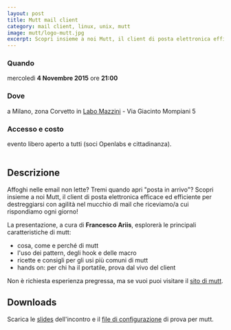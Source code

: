 ```yaml
---
layout: post
title: Mutt mail client
category: mail client, linux, unix, mutt
image: mutt/logo-mutt.jpg
excerpt: Scopri insieme a noi Mutt, il client di posta elettronica efficace ed efficiente per destreggiarsi con agilità nel mucchio di mail che riceviamo/a cui rispondiamo ogni giorno!
---
```


<div class="row">
  <div class="4u 12u$(medium)">
    <h3>Quando</h3>
    mercoledì <b>4 Novembre 2015</b> ore <b>21:00</b>
  </div>
  <div class="4u 12u$(medium)">
    <h3>Dove</h3>
    a Milano, zona Corvetto in <a href="http://www.laboratoriomazzini.it/">Labo Mazzini</a> - Via Giacinto Mompiani 5
  </div>
  <div class="4u$ 12u$(medium)">
    <h3>Accesso e costo</h3>
    evento libero aperto a tutti (soci Openlabs e cittadinanza).
  </div>
</div>

<br/>

## Descrizione

Affoghi nelle email non lette? Tremi quando apri "posta in arrivo"? Scopri insieme a noi Mutt, il client di posta elettronica efficace ed efficiente per destreggiarsi con agilità nel mucchio di mail che riceviamo/a cui rispondiamo ogni giorno!

La presentazione, a cura di **Francesco Ariis**, esplorerà le principali caratteristiche di mutt:

* cosa, come e perché di mutt
* l'uso dei pattern, degli hook e delle macro
* ricette e consigli per gli usi più comuni di mutt
* hands on: per chi ha il portatile, prova dal vivo del client

Non è richiesta esperienza pregressa, ma se vuoi puoi visitare il [sito di mutt](http://www.mutt.org/).

## Downloads

Scarica le [slides]({{site.baseurl}}/resources/mutt/mutt.odp) dell'incontro e il [file di configurazione]({{site.baseurl}}/resources/mutt/muttrc ) di prova per mutt.
